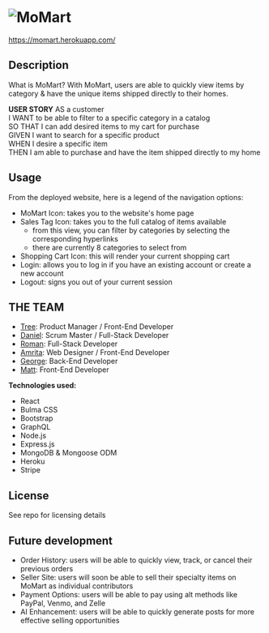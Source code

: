 # ![MoMart](/public/assets/Logo.png)

https://momart.herokuapp.com/

## Description 

What is MoMart?
With MoMart, users are able to quickly view items by category & have the unique items shipped directly to their homes.

**USER STORY**
AS a customer   
I WANT to be able to filter to a specific category in a catalog     
SO THAT I can add desired items to my cart for purchase     
GIVEN I want to search for a specific product       
WHEN I desire a specific item   
THEN I am able to purchase and have the item shipped directly to my home


## Usage
From the deployed website, here is a legend of the navigation options:
- MoMart Icon: takes you to the website's home page 
- Sales Tag Icon: takes you to the full catalog of items available 
    - from this view, you can filter by categories by selecting the corresponding hyperlinks
    - there are currently 8 categories to select from
- Shopping Cart Icon: this will render your current shopping cart
- Login: allows you to log in if you have an existing account or create a new account
- Logout: signs you out of your current session

## THE TEAM
- [Tree](https://github.com/treecao): Product Manager / Front-End Developer
- [Daniel](https://github.com/dbradley555): Scrum Master / Full-Stack Developer
- [Roman](https://github.com/romanjamess): Full-Stack Developer
- [Amrita](https://github.com/amritaraja): Web Designer / Front-End Developer
- [George](https://github.com/xAsdfaf): Back-End Developer
- [Matt](https://github.com/mattwhen): Front-End Developer

**Technologies used:**
- React
- Bulma CSS 
- Bootstrap
- GraphQL
- Node.js
- Express.js
- MongoDB & Mongoose ODM
- Heroku
- Stripe

## License
See repo for licensing details


## Future development
- Order History: users will be able to quickly view, track, or cancel their previous orders
- Seller Site: users will soon be able to sell their specialty items on MoMart as individual contributors
- Payment Options: users will be able to pay using alt methods like PayPal, Venmo, and Zelle
- AI Enhancement: users will be able to quickly generate posts for more effective selling opportunities